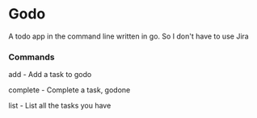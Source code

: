 # Godo

A todo app in the command line written in go. So I don't have to use Jira

### Commands
add - Add a task to godo

complete - Complete a task, godone

list - List all the tasks you have
